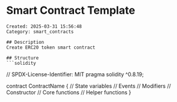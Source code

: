 # Smart Contract Template
    Created: 2025-03-31 15:56:48
    Category: smart_contracts

    ## Description
    Create ERC20 token smart contract

    ## Structure
    ```solidity
// SPDX-License-Identifier: MIT
pragma solidity ^0.8.19;

contract ContractName {
    // State variables
    // Events
    // Modifiers
    // Constructor
    // Core functions
    // Helper functions
}
```